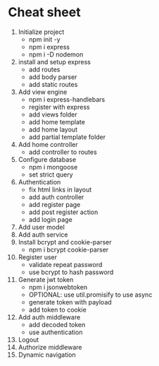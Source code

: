 # Cheat sheet

1. Initialize project
    * npm init -y
    * npm i express
    * npm i -D nodemon
2. install and setup express
    * add routes
    * add body parser
    * add static routes
3. Add view engine
    * npm i express-handlebars
    * register with express
    * add views folder
    * add home template
    * add home layout
    * add partial template folder
4. Add home controller
    * add controller to routes
5. Configure database
    * npm i mongoose
    * set strict query
6. Authentication
    * fix html links in layout
    * add auth controller
    * add register page
    * add post register action
    * add login page
7. Add user model
8. Add auth service
9. Install bcrypt and cookie-parser
    * npm i bcrypt cookie-parser
10. Register user
    * validate repeat password
    * use bcrypt to hash password
12. Generate jwt token
    * npm i jsonwebtoken
    * OPTIONAL: use util.promisify to use async
    * generate token with payload
    * add token to cookie
13. Add auth middleware
    * add decoded token
    * use authentication
14. Logout
15. Authorize middleware
16. Dynamic navigation
